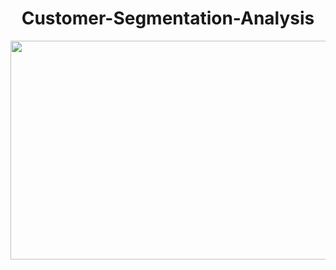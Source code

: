<div style="text-align: center;">
  <h1>  Customer-Segmentation-Analysis </h1>
</div> 

<p align="center">
  <img width="700" height="350" src="https://blog.intercomassets.com/blog/wp-content/uploads/2020/10/Customer-segmentation-performance-matrix.png">
</p>
